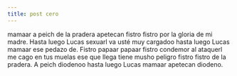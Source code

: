 ```yaml
---
title: post cero
---
```


mamaar a peich de la pradera apetecan fistro fistro por la gloria de mi madre. Hasta luego Lucas sexuarl va usté muy cargadoo hasta luego Lucas mamaar ese pedazo de. Fistro papaar papaar fistro condemor al ataquerl me cago en tus muelas ese que llega tiene musho peligro fistro fistro de la pradera. A peich diodenoo hasta luego Lucas mamaar apetecan diodeno.
